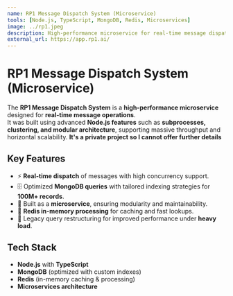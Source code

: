 ```yaml
---
name: RP1 Message Dispatch System (Microservice)
tools: [Node.js, TypeScript, MongoDB, Redis, Microservices]
image: ../rp1.jpeg
description: High-performance microservice for real-time message dispatch, designed to handle 100M+ records with Node.js, MongoDB, and Redis.
external_url: https://app.rp1.ai/
---
```


# RP1 Message Dispatch System (Microservice)

The **RP1 Message Dispatch System** is a **high-performance microservice** designed for **real-time message operations**.  
It was built using advanced **Node.js features** such as **subprocesses, clustering, and modular architecture**, supporting massive throughput and horizontal scalability.
**It's a private project so I cannot offer further details**

## Key Features

- ⚡ **Real-time dispatch** of messages with high concurrency support.
- 🗄️ Optimized **MongoDB queries** with tailored indexing strategies for **100M+ records**.
- 🧩 Built as a **microservice**, ensuring modularity and maintainability.
- 🧠 **Redis in-memory processing** for caching and fast lookups.
- 🔄 Legacy query restructuring for improved performance under **heavy load**.

## Tech Stack

- **Node.js** with **TypeScript**
- **MongoDB** (optimized with custom indexes)
- **Redis** (in-memory caching & processing)
- **Microservices architecture**
